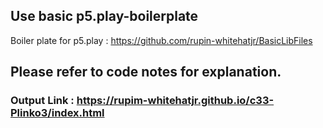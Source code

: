 
## Use basic p5.play-boilerplate
Boiler plate for p5.play : https://github.com/rupin-whitehatjr/BasicLibFiles

## Please refer to code notes for explanation.

### Output Link : https://rupim-whitehatjr.github.io/c33-Plinko3/index.html
